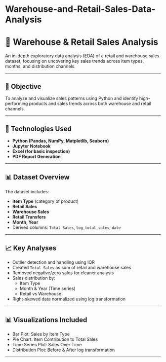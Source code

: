 # Warehouse-and-Retail-Sales-Data-Analysis
# 🏪 Warehouse & Retail Sales Analysis

An in-depth exploratory data analysis (EDA) of a retail and warehouse sales dataset, focusing on uncovering key sales trends across item types, months, and distribution channels.

---

## 📌 Objective

To analyze and visualize sales patterns using Python and identify high-performing products and sales trends across both warehouse and retail channels.

---

## 🧰 Technologies Used

- **Python (Pandas, NumPy, Matplotlib, Seaborn)**
- **Jupyter Notebook**
- **Excel (for basic inspection)**
- **PDF Report Generation**

---

## 📊 Dataset Overview

The dataset includes:
- **Item Type** (category of product)
- **Retail Sales**
- **Warehouse Sales**
- **Retail Transfers**
- **Month, Year**
- Derived columns: `Total Sales`, `log_total_sales`, `date`

---

## 📈 Key Analyses

- Outlier detection and handling using IQR
- Created `Total Sales` as sum of retail and warehouse sales
- Removed negative/zero sales for cleaner analysis
- Sales distribution by:
  - Item Type
  - Month & Year (Time series)
  - Retail vs Warehouse
- Right-skewed data normalized using log transformation

---

## 📊 Visualizations Included

- Bar Plot: Sales by Item Type
- Pie Chart: Item Contribution to Total Sales
- Time Series Plot: Sales Over Time
- Distribution Plot: Before & After log transformation

---


